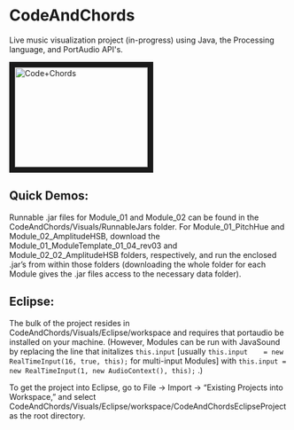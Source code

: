 # CodeAndChords

Live music visualization project (in-progress) using Java, the Processing language, and PortAudio API's.

<a href="http://www.youtube.com/watch?feature=player_embedded&v=Y1x6bk8nvog/
" target="_blank"><img src="http://img.youtube.com/vi/Y1x6bk8nvog/0.jpg" 
alt="Code+Chords" width="240" height="180" border="10" /></a>

## Quick Demos:
Runnable .jar files for Module_01 and Module_02 can be found in the CodeAndChords/Visuals/RunnableJars folder.  For Module_01_PitchHue and Module_02_AmplitudeHSB, download the Module_01_ModuleTemplate_01_04_rev03 and Module_02_02_AmplitudeHSB folders, respectively, and run the enclosed .jar’s from within those folders (downloading the whole folder for each Module gives the .jar files access to the necessary data folder).

## Eclipse:
The bulk of the project resides in CodeAndChords/Visuals/Eclipse/workspace and requires that  portaudio be installed on your machine.  (However, Modules can be run with JavaSound by replacing the line that initalizes `this.input` [usually ```this.input	= new RealTimeInput(16, true, this);``` for multi-input Modules] with ```this.input	= new RealTimeInput(1, new AudioContext(), this);``` .)

To get the project into Eclipse, go to File -> Import -> “Existing Projects into Workspace,” and select CodeAndChords/Visuals/Eclipse/workspace/CodeAndChordsEclipseProject as the root directory.
